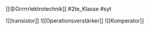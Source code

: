 [[😡Grrrrrlektrotechnik]] #2te_Klasse #syt

![[transistor]]
![[Operationsverstärker]]
![[Komperator]]

